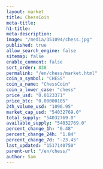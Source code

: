 ```yaml
---
layout: market
title: ChessCoin
meta-title: 
h1-title: 
meta-description: 
image: "/media/351094/chess.jpg"
published: true
allow_search_engine: false
sitemap: false
enable_comment: false
sort_order: 838
permalink: "/en/chess/market.html"
coin_a_symbol: "CHESS"
coin_a_name: "ChessCoin"
coin_a_lower_case: "chess"
price_usd: "0.0123371"
price_btc: "0.00000105"
24h_volume_usd: "1096.95"
market_cap_usd: "54032769.0"
total_supply: "54032769.0"
available_supply: "54032769.0"
percent_change_1h: "0.48"
percent_change_24h: "1.84"
percent_change_7d: "-23.45"
last_updated: "1517140750"
parent-url: "/en/chess/"
author: Sam
---
```


